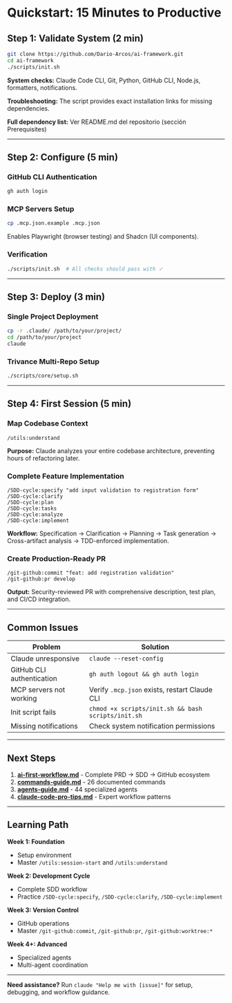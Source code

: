 # Quickstart: 15 Minutes to Productive

## Step 1: Validate System (2 min)

```bash
git clone https://github.com/Dario-Arcos/ai-framework.git
cd ai-framework
./scripts/init.sh
```

**System checks:** Claude Code CLI, Git, Python, GitHub CLI, Node.js, formatters, notifications.

**Troubleshooting:** The script provides exact installation links for missing dependencies.

**Full dependency list:** Ver README.md del repositorio (sección Prerequisites)

---

## Step 2: Configure (5 min)

### GitHub CLI Authentication

```bash
gh auth login
```

### MCP Servers Setup

```bash
cp .mcp.json.example .mcp.json
```

Enables Playwright (browser testing) and Shadcn (UI components).

### Verification

```bash
./scripts/init.sh  # All checks should pass with ✓
```

---

## Step 3: Deploy (3 min)

### Single Project Deployment

```bash
cp -r .claude/ /path/to/your/project/
cd /path/to/your/project
claude
```

### Trivance Multi-Repo Setup

```bash
./scripts/core/setup.sh
```

---

## Step 4: First Session (5 min)

### Map Codebase Context

```
/utils:understand
```

**Purpose:** Claude analyzes your entire codebase architecture, preventing hours of refactoring later.

### Complete Feature Implementation

```
/SDD-cycle:specify "add input validation to registration form"
/SDD-cycle:clarify
/SDD-cycle:plan
/SDD-cycle:tasks
/SDD-cycle:analyze
/SDD-cycle:implement
```

**Workflow:** Specification → Clarification → Planning → Task generation → Cross-artifact analysis → TDD-enforced implementation.

### Create Production-Ready PR

```
/git-github:commit "feat: add registration validation"
/git-github:pr develop
```

**Output:** Security-reviewed PR with comprehensive description, test plan, and CI/CD integration.

---

## Common Issues

| Problem                   | Solution                                           |
| ------------------------- | -------------------------------------------------- |
| Claude unresponsive       | `claude --reset-config`                            |
| GitHub CLI authentication | `gh auth logout && gh auth login`                  |
| MCP servers not working   | Verify `.mcp.json` exists, restart Claude CLI      |
| Init script fails         | `chmod +x scripts/init.sh && bash scripts/init.sh` |
| Missing notifications     | Check system notification permissions              |

---

## Next Steps

1. **[ai-first-workflow.md](ai-first-workflow.md)** - Complete PRD → SDD → GitHub ecosystem
2. **[commands-guide.md](commands-guide.md)** - 26 documented commands
3. **[agents-guide.md](agents-guide.md)** - 44 specialized agents
4. **[claude-code-pro-tips.md](claude-code-pro-tips.md)** - Expert workflow patterns

---

## Learning Path

**Week 1: Foundation**

- Setup environment
- Master `/utils:session-start` and `/utils:understand`

**Week 2: Development Cycle**

- Complete SDD workflow
- Practice `/SDD-cycle:specify`, `/SDD-cycle:clarify`, `/SDD-cycle:implement`

**Week 3: Version Control**

- GitHub operations
- Master `/git-github:commit`, `/git-github:pr`, `/git-github:worktree:*`

**Week 4+: Advanced**

- Specialized agents
- Multi-agent coordination

---

**Need assistance?** Run `claude "Help me with [issue]"` for setup, debugging, and workflow guidance.
